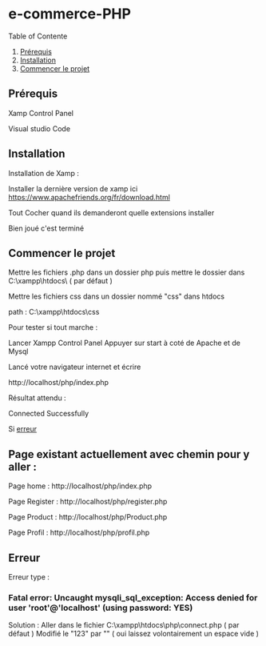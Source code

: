 # e-commerce-PHP

Table of Contente 
1. [Prérequis](#Prerequis)
2. [Installation](#Installation)
3. [Commencer le projet](#Commencer-le-projet )



## Prérequis 

Xamp Control Panel

Visual studio Code

## Installation

Installation de Xamp : 

Installer la dernière version de xamp ici https://www.apachefriends.org/fr/download.html

Tout Cocher quand ils demanderont quelle extensions installer 

Bien joué c'est terminé

## Commencer le projet 

Mettre les fichiers .php dans un dossier php 
puis mettre le dossier dans
C:\xampp\htdocs\ ( par défaut )


Mettre les fichiers css dans un dossier nommé "css" dans htdocs 

path : C:\xampp\htdocs\css



Pour tester si tout marche :

Lancer Xampp Control Panel 
Appuyer sur start à coté de Apache et de Mysql

Lancé votre navigateur internet et écrire

http://localhost/php/index.php

Résultat attendu : 

Connected Successfully 

Si 
[erreur](#Erreur)


## Page existant actuellement avec chemin pour y aller : 

Page home  : http://localhost/php/index.php

Page Register : http://localhost/php/register.php

Page Product : http://localhost/php/Product.php

Page Profil : http://localhost/php/profil.php





















## Erreur 

Erreur type : 

### Fatal error: Uncaught mysqli_sql_exception: Access denied for user 'root'@'localhost' (using password: YES) 
Solution : Aller dans le fichier C:\xampp\htdocs\php\connect.php ( par défaut ) 
Modifié le "123" par "" 
( oui laissez volontairement un espace vide )
